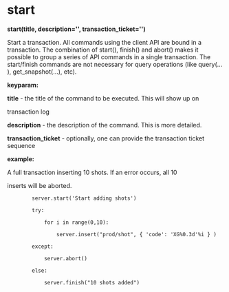 # start

**start(title, description='', transaction\_ticket='')**

Start a transaction. All commands using the client API are bound
in a transaction. The combination of start(), finish() and abort()
makes it possible to group a series of API commands in a single
transaction. The start/finish commands are not necessary for
query operations (like query(…​), get\_snapshot(…​), etc).

**keyparam:**

**title** - the title of the command to be executed. This will show up on

transaction log

**description** - the description of the command. This is more detailed.

**transaction\_ticket** - optionally, one can provide the transaction ticket sequence

**example:**

A full transaction inserting 10 shots. If an error occurs, all 10

inserts will be aborted.

            server.start('Start adding shots')

            try:

                for i in range(0,10):

                    server.insert("prod/shot", { 'code': 'XG%0.3d'%i } )

            except:

                server.abort()

            else:

                server.finish("10 shots added")
